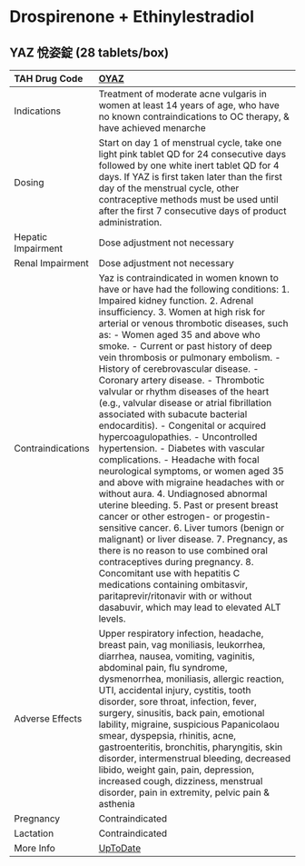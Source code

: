 # Drospirenone + Ethinylestradiol

## YAZ 悅姿錠 (28 tablets/box)

| TAH Drug Code      | [OYAZ](https://www.tahsda.org.tw/drugs/hissearch.php?drug_code=OYAZ)                                                                                                                                                                                                                                                                                                                                                                                                                                                                                                                                                                                                                                                                                                                                                                                                                                                                                                                                                                                                                                                                                                                                                                                |
|:-------------------|:----------------------------------------------------------------------------------------------------------------------------------------------------------------------------------------------------------------------------------------------------------------------------------------------------------------------------------------------------------------------------------------------------------------------------------------------------------------------------------------------------------------------------------------------------------------------------------------------------------------------------------------------------------------------------------------------------------------------------------------------------------------------------------------------------------------------------------------------------------------------------------------------------------------------------------------------------------------------------------------------------------------------------------------------------------------------------------------------------------------------------------------------------------------------------------------------------------------------------------------------------|
| Indications        | Treatment of moderate acne vulgaris in women at least 14 years of age, who have no known contraindications to OC therapy, & have achieved menarche                                                                                                                                                                                                                                                                                                                                                                                                                                                                                                                                                                                                                                                                                                                                                                                                                                                                                                                                                                                                                                                                                                  |
| Dosing             | Start on day 1 of menstrual cycle, take one light pink tablet QD for 24 consecutive days followed by one white inert tablet QD for 4 days. If YAZ is first taken later than the first day of the menstrual cycle, other contraceptive methods must be used until after the first 7 consecutive days of product administration.                                                                                                                                                                                                                                                                                                                                                                                                                                                                                                                                                                                                                                                                                                                                                                                                                                                                                                                      |
| Hepatic Impairment | Dose adjustment not necessary                                                                                                                                                                                                                                                                                                                                                                                                                                                                                                                                                                                                                                                                                                                                                                                                                                                                                                                                                                                                                                                                                                                                                                                                                       |
| Renal Impairment   | Dose adjustment not necessary                                                                                                                                                                                                                                                                                                                                                                                                                                                                                                                                                                                                                                                                                                                                                                                                                                                                                                                                                                                                                                                                                                                                                                                                                       |
| Contraindications  | Yaz is contraindicated in women known to have or have had the following conditions: 1. Impaired kidney function. 2. Adrenal insufficiency. 3. Women at high risk for arterial or venous thrombotic diseases, such as: - Women aged 35 and above who smoke. - Current or past history of deep vein thrombosis or pulmonary embolism. - History of cerebrovascular disease. - Coronary artery disease. - Thrombotic valvular or rhythm diseases of the heart (e.g., valvular disease or atrial fibrillation associated with subacute bacterial endocarditis). - Congenital or acquired hypercoagulopathies. - Uncontrolled hypertension. - Diabetes with vascular complications. - Headache with focal neurological symptoms, or women aged 35 and above with migraine headaches with or without aura. 4. Undiagnosed abnormal uterine bleeding. 5. Past or present breast cancer or other estrogen- or progestin-sensitive cancer. 6. Liver tumors (benign or malignant) or liver disease. 7. Pregnancy, as there is no reason to use combined oral contraceptives during pregnancy. 8. Concomitant use with hepatitis C medications containing ombitasvir, paritaprevir/ritonavir with or without dasabuvir, which may lead to elevated ALT levels. |
| Adverse Effects    | Upper respiratory infection, headache, breast pain, vag moniliasis, leukorrhea, diarrhea, nausea, vomiting, vaginitis, abdominal pain, flu syndrome, dysmenorrhea, moniliasis, allergic reaction, UTI, accidental injury, cystitis, tooth disorder, sore throat, infection, fever, surgery, sinusitis, back pain, emotional lability, migraine, suspicious Papanicolaou smear, dyspepsia, rhinitis, acne, gastroenteritis, bronchitis, pharyngitis, skin disorder, intermenstrual bleeding, decreased libido, weight gain, pain, depression, increased cough, dizziness, menstrual disorder, pain in extremity, pelvic pain & asthenia                                                                                                                                                                                                                                                                                                                                                                                                                                                                                                                                                                                                              |
| Pregnancy          | Contraindicated                                                                                                                                                                                                                                                                                                                                                                                                                                                                                                                                                                                                                                                                                                                                                                                                                                                                                                                                                                                                                                                                                                                                                                                                                                     |
| Lactation          | Contraindicated                                                                                                                                                                                                                                                                                                                                                                                                                                                                                                                                                                                                                                                                                                                                                                                                                                                                                                                                                                                                                                                                                                                                                                                                                                     |
| More Info          | [UpToDate](https://www.uptodate.com/contents/drospirenone-and-ethinylestradiol-drug-information)                                                                                                                                                                                                                                                                                                                                                                                                                                                                                                                                                                                                                                                                                                                                                                                                                                                                                                                                                                                                                                                                                                                                                    |

